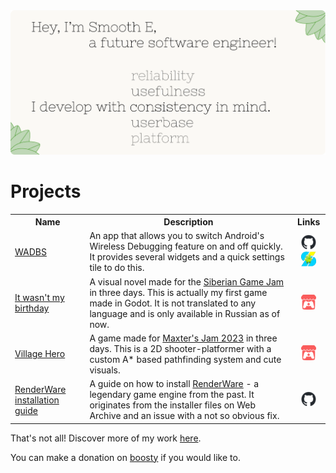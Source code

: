 <picture>
    <source media="(prefers-color-scheme: light)" srcset="resources/hello-light.png">
    <source media="(prefers-color-scheme: dark)" srcset="resources/hello-dark.png">
    <img 
        alt="Hello, I'm Smooth E, a future software engineer! I develop with reliability / usefulness / consistency / userbase / platform in mind." 
        src="resources/hello-light.png"
    >
</picture>

# Projects

<table>
    <tr>
        <th>Name</th>
        <th>Description</th>
        <th>Links</th>
    </tr>
    <tr>
        <td><a href="https://github.com/Smooth-E/wireless-adb-switch">WADBS</a></td>
        <td>
            An app that allows you to switch Android's Wireless Debugging feature on and off quickly. 
            It provides several widgets and a quick settings tile to do this.
        </td>
        <td align="center">
            <a href="https://github.com/Smooth-E/wireless-adb-switch">
                <picture>
                    <source media="(prefers-color-scheme: light)" srcset="resources/github-light.png">
                    <source media="(prefers-color-scheme: dark)" srcset="resources/github-dark.png">
                    <img height="24px" width="24px" alt="GitHub" src="resources/github-light.png">
                </picture>
            </a>
            <span> </span>
            <a href="https://apt.izzysoft.de/fdroid/index/apk/com.smoothie.wirelessDebuggingSwitch">
                <img height="24px" width="24px" alt="IzzyOnDroid" src="resources/izzy-on-droid.png">
            </a>
        </td>
    </tr>
    <tr>
        <td><a href="https://zifirka.itch.io/it-wasnt-my-birthday">It wasn't my birthday</a></td>
        <td>
            A visual novel made for the <a href="https://itch.io/jam/sibgamejam-nov-2023">Siberian Game Jam</a> 
            in three days. This is actually my first game made in Godot. It is not translated to any language and is 
            only available in Russian as of now.
        </td>
        <td align="center">
            <a href="https://zifirka.itch.io/it-wasnt-my-birthday">
                <img height="24px" width="24px" alt="itch.io" src="resources/itch-io.png"/>
            </a>
        </td>
    </tr>
    <tr>
        <td><a href="https://smooth-e.itch.io/village-hero">Village Hero</a></td>
        <td>
            A game made for <a href="https://itch.io/jam/maxters-jam-2023">Maxter's Jam 2023</a> in three days.
            This is a 2D shooter-platformer with a custom A* based pathfinding system and cute visuals.
        </td>
        <td align="center">
            <a href="https://zifirka.itch.io/it-wasnt-my-birthday">
                <img height="24px" width="24px" alt="itch.io" src="resources/itch-io.png"/>
            </a>
        </td>
    </tr>
    <tr>
        <td><a href="https://github.com/Smooth-E/install-renderware">RenderWare installation guide</a></td>
        <td>
            A guide on how to install <a href="https://en.wikipedia.org/wiki/RenderWare">RenderWare</a> - a legendary 
            game engine from the past. It originates from the installer files on Web Archive and an issue with a not so 
            obvious fix.
        </td>
        <td align="center">
            <a href="https://github.com/Smooth-E/wireless-adb-switch">
                <picture>
                    <source media="(prefers-color-scheme: light)" srcset="resources/github-light.png">
                    <source media="(prefers-color-scheme: dark)" srcset="resources/github-dark.png">
                    <img height="24px" width="24px" alt="GitHub" src="resources/github-light.png">
                </picture>
            </a>
        </td>
    </tr>
</table>

That's not all! Discover more of my work [here](https://github.com/Smooth-E?tab=repositories).

You can make a donation on [boosty](https://boosty.to/smooth-e/donate) if you would like to.

